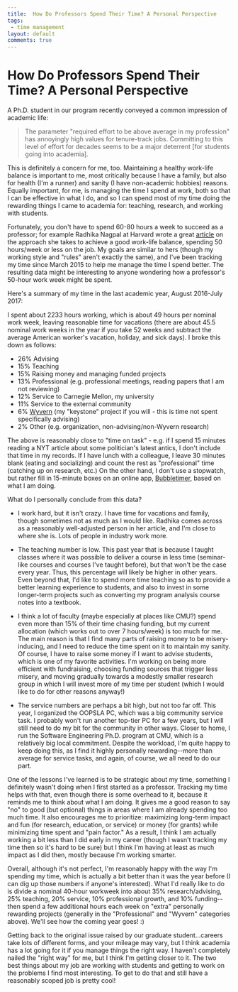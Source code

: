 ```yaml
---
title:  How Do Professors Spend Their Time? A Personal Perspective
tags:
 - time management
layout: default
comments: true
---
```




How Do Professors Spend Their Time? A Personal Perspective
==========================================================

A Ph.D. student in our program recently conveyed a common impression of academic life:

> The parameter "required effort to be above average in my profession" has annoyingly high values for tenure-track jobs. Committing to this level of effort for decades seems to be a major deterrent [for students going into academia].

This is definitely a concern for me, too.  Maintaining a healthy work-life balance is important to me, most critically because I have a family, but also for health (I'm a runner) and sanity (I have non-academic hobbies) reasons.  Equally important, for me, is managing the time I spend at work, both so that I can be effective in what I do, and so I can spend most of my time doing the rewarding things I came to academia for: teaching, research, and working with students.

Fortunately, you don't have to spend 60-80 hours a week to succeed as a professor; for example Radhika Nagpal at Harvard wrote a great [article](https://blogs.scientificamerican.com/guest-blog/the-awesomest-7-year-postdoc-or-how-i-learned-to-stop-worrying-and-love-the-tenure-track-faculty-life/) on the approach she takes to achieve a good work-life balance, spending 50 hours/week or less on the job.  My goals are similar to hers (though my working style and "rules" aren't exactly the same), and I've been tracking my time since March 2015 to help me manage the time I spend better.  The resulting data might be interesting to anyone wondering how a professor's 50-hour work week might be spent.

Here's a summary of my time in the last academic year, August 2016-July 2017:

I spent about 2233 hours working, which is about 49 hours per nominal
work week, leaving reasonable time for vacations (there are about 45.5
nominal work weeks in the year if you take 52 weeks and subtract the
average American worker's vacation, holiday, and sick days).  I broke
this down as follows:

* 26% Advising 
* 15% Teaching
* 15% Raising money and managing funded projects
* 13% Professional (e.g. professional meetings, reading papers that I am not reviewing)
* 12% Service to Carnegie Mellon, my university
* 11% Service to the external community
* 6% [Wyvern](https://github.com/wyvernlang/wyvern/wiki/Wyvern:-A-Language-for-Usable-Design-Driven-Assurance) (my "keystone" project if you will - this is time not spent specifically advising)
* 2% Other (e.g. organization, non-advising/non-Wyvern research)

The above is reasonably close to "time on task" - e.g. if I spend 15 minutes reading a NYT article about some politician's latest antics, I don't include that time in my records.  If I have lunch with a colleague, I leave 30 minutes blank (eating and socializing) and count the rest as "professional" time (catching up on research, etc.)  On the other hand, I don't use a stopwatch, but rather fill in 15-minute boxes on an online app, [Bubbletimer](http://bubbletimer.com/), based on what I am doing.

What do I personally conclude from this data?

* I work hard, but it isn't crazy.  I have time for vacations and
family, though sometimes not as much as I would like.
Radhika comes across as a reasonably well-adjusted person in her article, and I'm close to where she is.
Lots of people in industry work more.

* The teaching number is low.  This past year that is because I taught classes where it was possible to deliver a course in less time (seminar-like courses and courses I've taught before), but that won't be the case every year.  Thus, this percentage will likely be higher in other years.  Even beyond that, I'd like to spend more time teaching so as to provide a better learning experience to students, and also to invest in some longer-term projects such as converting my program analysis course notes into a textbook.

* I think a lot of faculty (maybe especially at places like CMU?) spend even more than 15% of their time chasing funding, but my current allocation (which works out to over 7 hours/week) is too much for me.  The main reason is that I find many parts of raising money to be misery-inducing, and I need to reduce the time spent on it to maintain my sanity.  Of course, I have to raise some money if I want to advise students, which is one of my favorite activities.  I'm working on being more efficient with fundraising, choosing funding sources that trigger less misery, and moving gradually towards a modestly smaller research group in which I will invest more of my time per student (which I would like to do for other reasons anyway!)

* The service numbers are perhaps a bit high, but not too far off.  This year, I organized the OOPSLA PC, which was a big community service task.  I probably won't run another top-tier PC for a few years, but I will still need to do my bit for the community in other ways.  Closer to home, I run the Software Engineering Ph.D. program at CMU, which is a relatively big local commitment.  Despite the workload, I'm quite happy to keep doing this, as I find it highly personally rewarding--more than average for service tasks, and again, of course, we all need to do our part.

One of the lessons I've learned is to be strategic about my time,
something I definitely wasn't doing when I first started as a
professor.  Tracking my time helps with that, even though there is some overhead to it, because
it reminds me to think about what I am doing.  It gives me a good
reason to say "no" to good (but optional) things in areas where I am
already spending too much time.  It also encourages me to prioritize:
maximizing long-term impact and fun (for research, education, or
service) or money (for grants) while minimizing time spent and "pain
factor."  As a result, I think I am actually working a bit less than I
did early in my career (though I wasn't tracking my time then so it's
hard to be sure) but I think I'm having at least as much impact as I
did then, mostly because I'm working smarter.

Overall, although it's not perfect, I'm reasonably happy with the way I'm spending my time, which is actually a bit better than it was the year before (I can dig up those numbers if anyone's interested).  What I'd really like to do is divide a nominal 40-hour workweek into about 35% research/advising, 25% teaching, 20% service, 10% professional growth, and 10% funding--then spend a few additional hours each week on "extra" personally rewarding projects (generally in the "Professional" and "Wyvern" categories above).  We'll see how the coming year goes! :)

Getting back to the original issue raised by our graduate student...careers take lots of different forms, and your mileage may vary, but I
think academia has a lot going for it if you manage things the right
way.  I haven't completely nailed the "right way" for me, but I think I'm getting closer to it.
The two best things about my job are working with
students and getting to work on the problems I find most interesting.
To get to do that and still have a reasonably scoped job is pretty cool!
